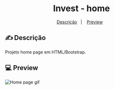 <h1 align="center"> Invest - home </h1>

<p align="center">
  <a href="#-descrição">Descrição</a>&nbsp;&nbsp;&nbsp;|&nbsp;&nbsp;&nbsp;
  <a href="#-preview">Preview</a>&nbsp;&nbsp;&nbsp;
  
</p>
 
## ✍ Descrição

Projeto home page em HTML/Bootstrap.

## 💻 Preview

![Home page gif](https://github.com/lais-mm/invest/blob/master/img/invest.gif)
